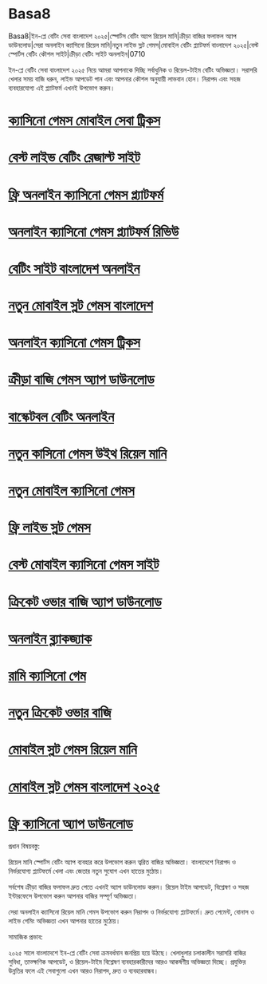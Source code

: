 # Basa8

Basa8|ইন-প্লে বেটিং সেবা বাংলাদেশ ২০২৫|স্পোর্টস বেটিং অ্যাপ রিয়েল মানি|ক্রীড়া বাজির ফলাফল অ্যাপ ডাউনলোড|সেরা অনলাইন ক্যাসিনো রিয়েল মানি|নতুন লাইভ স্লট গেমস|মোবাইল বেটিং প্ল্যাটফর্ম বাংলাদেশ ২০২৫|বেস্ট স্পোর্টস বেটিং কৌশল সাইট|ক্রীড়া বেটিং সাইট অনলাইন|0710

ইন-প্লে বেটিং সেবা বাংলাদেশ ২০২৫ নিয়ে আমরা আপনাকে দিচ্ছি সর্বাধুনিক ও রিয়েল-টাইম বেটিং অভিজ্ঞতা। সরাসরি খেলার সময় বাজি ধরুন, লাইভ আপডেট পান এবং আপনার কৌশল অনুযায়ী লাভবান হোন। নিরাপদ এবং সহজ ব্যবহারযোগ্য এই প্ল্যাটফর্ম এখনই উপভোগ করুন।

#  <a href="https://basa8wap.net/">ক্যাসিনো গেমস মোবাইল সেবা ট্রিকস</a>

#  <a href="https://basa8wap.com/">বেস্ট লাইভ বেটিং রেজাল্ট সাইট</a>

#  <a href="https://basa8vip.com/">ফ্রি অনলাইন ক্যাসিনো গেমস প্ল্যাটফর্ম</a>

#  <a href="https://basa8us.com/">অনলাইন ক্যাসিনো গেমস প্ল্যাটফর্ম রিভিউ</a>

#  <a href="https://basa8hub.com/">বেটিং সাইট বাংলাদেশ অনলাইন</a>

#  <a href="https://basa8hub.net/">নতুন মোবাইল স্লট গেমস বাংলাদেশ</a>

#  <a href="https://basa8sx.com/">অনলাইন ক্যাসিনো গেমস ট্রিকস</a>

#  <a href="https://basa8sx.net/">ক্রীড়া বাজি গেমস অ্যাপ ডাউনলোড</a>

#  <a href="https://basa8pc.com/">বাস্কেটবল বেটিং অনলাইন</a>

#  <a href="https://basa8pc.net/">নতুন কাসিনো গেমস উইথ রিয়েল মানি</a>

#  <a href="https://basa8now.com/">নতুন মোবাইল ক্যাসিনো গেমস</a>

#  <a href="https://basa8now.net/">ফ্রি লাইভ স্লট গেমস</a>

#  <a href="https://basa8pro.com/">বেস্ট মোবাইল ক্যাসিনো গেমস সাইট</a>

#  <a href="https://basa8pro.net/">ক্রিকেট ওভার বাজি অ্যাপ ডাউনলোড</a>

#  <a href="https://basa8now.com/">অনলাইন ব্ল্যাকজ্যাক</a>

#  <a href="https://basa8now.net/">রামি ক্যাসিনো গেম</a>

#  <a href="https://basa8live.com/">নতুন ক্রিকেট ওভার বাজি</a>

#  <a href="https://basa8live.net/">মোবাইল স্লট গেমস রিয়েল মানি</a>

#  <a href="https://basa8uk.com/">মোবাইল স্লট গেমস বাংলাদেশ ২০২৫</a>

#  <a href="https://basa8uk.net/">ফ্রি ক্যাসিনো অ্যাপ ডাউনলোড</a>

প্রধান বিষয়বস্তু:

রিয়েল মানি স্পোর্টস বেটিং অ্যাপ ব্যবহার করে উপভোগ করুন ত্বরিত বাজির অভিজ্ঞতা। বাংলাদেশে নিরাপদ ও নির্ভরযোগ্য প্ল্যাটফর্মে খেলা এবং জেতার নতুন সুযোগ এখন হাতের মুঠোয়।

সর্বশেষ ক্রীড়া বাজির ফলাফল দ্রুত পেতে এখনই অ্যাপ ডাউনলোড করুন। রিয়েল টাইম আপডেট, বিশ্লেষণ ও সহজ ইন্টারফেসে উপভোগ করুন আপনার বাজির সম্পূর্ণ অভিজ্ঞতা।

সেরা অনলাইন ক্যাসিনো রিয়েল মানি গেমস উপভোগ করুন নিরাপদ ও নির্ভরযোগ্য প্ল্যাটফর্মে। দ্রুত পেমেন্ট, বোনাস ও লাইভ গেমিং অভিজ্ঞতা এখন আপনার হাতের মুঠোয়।

সামাজিক প্রভাব:

২০২৫ সালে বাংলাদেশে ইন-প্লে বেটিং সেবা ক্রমবর্ধমান জনপ্রিয় হয়ে উঠছে। খেলাধুলার চলাকালীন সরাসরি বাজির সুবিধা, তাত্ক্ষণিক আপডেট, ও রিয়েল-টাইম বিশ্লেষণ ব্যবহারকারীদের আরও আকর্ষণীয় অভিজ্ঞতা দিচ্ছে। প্রযুক্তির উন্নতির ফলে এই সেবাগুলো এখন আরও নিরাপদ, দ্রুত ও ব্যবহারবান্ধব।
